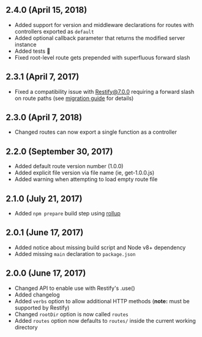 ## 2.4.0 (April 15, 2018)
* Added support for version and middleware declarations for routes with controllers exported as `default`
* Added optional callback parameter that returns the modified server instance
* Added tests :tada:
* Fixed root-level route gets prepended with superfluous forward slash

## 2.3.1 (April 7, 2017)
* Fixed a compatibility issue with Restify@7.0.0 requiring a forward slash on route paths (see [migration guide](http://restify.com/docs/6to7/#path-must-to-start-with-) for details)

## 2.3.0 (April 7, 2018)
* Changed routes can now export a single function as a controller

## 2.2.0 (September 30, 2017)
* Added default route version number (1.0.0)
* Added explicit file version via file name (ie, get-1.0.0.js)
* Added warning when attempting to load empty route file

## 2.1.0 (July 21, 2017)
* Added `npm prepare` build step using [rollup](https://github.com/rollup/rollup)

## 2.0.1 (June 17, 2017)
* Added notice about missing build script and Node v8+ dependency
* Added missing `main` declaration to `package.json`

## 2.0.0 (June 17, 2017)
* Changed API to enable use with Restify's .use()
* Added changelog
* Added `verbs` option to allow additional HTTP methods (**note:** must be supported by Restify)
* Changed `rootDir` option is now called `routes`
* Added `routes` option now defaults to `routes/` inside the current working directory
